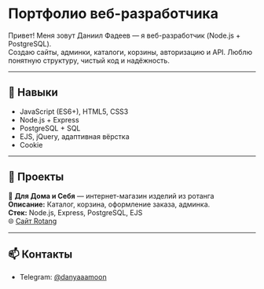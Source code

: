 # Портфолио веб-разработчика

Привет! Меня зовут Даниил Фадеев — я веб-разработчик (Node.js + PostgreSQL).  
Создаю сайты, админки, каталоги, корзины, авторизацию и API. Люблю понятную структуру, чистый код и надёжность.

---

## 🧩 Навыки

- JavaScript (ES6+), HTML5, CSS3
- Node.js + Express
- PostgreSQL + SQL
- EJS, jQuery, адаптивная вёрстка
- Cookie
---

## 🚀 Проекты

🛒 **Для Дома и Себя** — интернет-магазин изделий из ротанга  
**Описание:** Каталог, корзина, оформление заказа, админка.  
**Стек:** Node.js, Express, PostgreSQL, EJS  
🌐 [Сайт Rotang](https://rotangdom.ru)

---

## 📫 Контакты

- Telegram: [@danyaaamoon](https://t.me/danyaaamoon)
